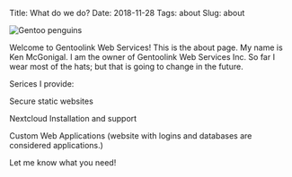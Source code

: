 Title: What do we do?
Date: 2018-11-28
Tags: about
Slug: about

![Gentoo penguins](gentoopenguin.jpg "Inspiration for the name Gentoolink")

Welcome to Gentoolink Web Services! This is the about page. My name is 
Ken McGonigal. I am the owner of Gentoolink Web Services Inc. So far I wear most of the hats;
but that is going to change in the future. 

Serices I provide: 

Secure static websites

Nextcloud Installation and support

Custom Web Applications (website with logins and databases are considered
applications.) 

Let me know what you need!

